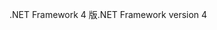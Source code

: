 <span data-ttu-id="6b0e1-101">.NET Framework 4 版</span><span class="sxs-lookup"><span data-stu-id="6b0e1-101">.NET Framework version 4</span></span>